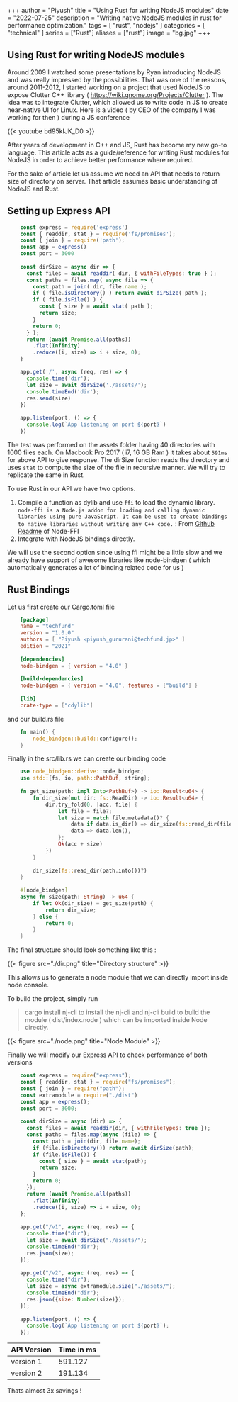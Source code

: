 +++
author = "Piyush"
title = "Using Rust for writing NodeJS modules"
date = "2022-07-25"
description = "Writing native NodeJS modules in rust for performance optimization."
tags = [
    "rust",
    "nodejs"
]
categories = [
    "technical"
]
series = ["Rust"]
aliases = ["rust"]
image = "bg.jpg"
+++

## Using Rust for writing NodeJS modules

Around 2009 I watched some presentations by Ryan introducing NodeJS and was really impressed by the possibilities. That was one of the reasons, around 2011-2012, I started working on a project that used NodeJS to expose Clutter C++ library ( https://wiki.gnome.org/Projects/Clutter ). 
The idea was to integrate Clutter, which allowed us to write code in JS to create near-native UI for Linux. Here is a video ( by CEO of the company I was working for then ) during a JS conference 

{{< youtube bd95kIJK_D0 >}}

After years of development in C++ and JS, Rust has become my new go-to language. This article acts as a guide/reference for writing Rust modules for NodeJS in order to achieve better performance where required.

For the sake of article let us assume we need an API that needs to return size of directory on server. 
That article assumes basic understanding of NodeJS and Rust. 

## Setting up Express API
```js
    const express = require('express')
    const { readdir, stat } = require('fs/promises');
    const { join } = require('path');
    const app = express()
    const port = 3000
    
    const dirSize = async dir => {
      const files = await readdir( dir, { withFileTypes: true } );
      const paths = files.map( async file => {
        const path = join( dir, file.name );
        if ( file.isDirectory() ) return await dirSize( path );
        if ( file.isFile() ) {
          const { size } = await stat( path );
          return size;
        }
        return 0;
      } );
      return (await Promise.all(paths))
        .flat(Infinity)
        .reduce((i, size) => i + size, 0);
    }

    app.get('/', async (req, res) => {
      console.time('dir');
      let size = await dirSize('./assets/');
      console.timeEnd('dir');
      res.send(size)
    })
    
    app.listen(port, () => {
      console.log(`App listening on port ${port}`)
    })
```

The test was performed on the assets folder having 40 directories with 1000 files each. On Macbook Pro 2017 ( i7, 16 GB Ram ) it takes about `591ms` for above API to give response. The dirSize function reads the directory and uses `stat` to compute the size of the file in recursive manner. We will try to replicate the same in Rust.

To use Rust in our API we have two options. 
1) Compile a function as dylib and use `ffi` to load the dynamic library. 
  `node-ffi is a Node.js addon for loading and calling dynamic libraries using pure JavaScript. It can be used to create bindings to native libraries without writing any C++ code.` : From [Github Readme](https://github.com/node-ffi/node-ffi) of Node-FFI
2) Integrate with NodeJS bindings directly.

We will use the second option since using ffi might be a little slow and we already have support of awesome libraries like node-bindgen ( which automatically generates a lot of binding related code for us )

## Rust Bindings

Let us first create our Cargo.toml file

```toml
    [package]
    name = "techfund"
    version = "1.0.0"
    authors = [ "Piyush <piyush_gururani@techfund.jp>" ]
    edition = "2021"
    
    [dependencies]
    node-bindgen = { version = "4.0" }
    
    [build-dependencies]
    node-bindgen = { version = "4.0", features = ["build"] }
    
    [lib]
    crate-type = ["cdylib"]
```

and our build.rs file 

```rust
    fn main() {
        node_bindgen::build::configure();
    }
```

Finally in the src/lib.rs we can create our binding code 

```rust
    use node_bindgen::derive::node_bindgen;
    use std::{fs, io, path::PathBuf, string};
    
    fn get_size(path: impl Into<PathBuf>) -> io::Result<u64> {
        fn dir_size(mut dir: fs::ReadDir) -> io::Result<u64> {
            dir.try_fold(0, |acc, file| {
                let file = file?;
                let size = match file.metadata()? {
                    data if data.is_dir() => dir_size(fs::read_dir(file.path())?)?,
                    data => data.len(),
                };
                Ok(acc + size)
            })
        }
    
        dir_size(fs::read_dir(path.into())?)
    }
    
    #[node_bindgen]
    async fn size(path: String) -> u64 {
        if let Ok(dir_size) = get_size(path) {
            return dir_size;
        } else {
            return 0;
        }
    }
```

The final structure should look something like this : 

{{< figure src="./dir.png" title="Directory structure" >}}

This allows us to generate a node module that we can directly import inside node console.

To build the project, simply run 
> cargo install nj-cli
to install the nj-cli and 
> nj-cli build
to build the module ( dist/index.node ) which can be imported inside Node directly.

{{< figure src="./node.png" title="Node Module" >}}

Finally we will modify our Express API to check performance of both versions

```js
    const express = require("express");
    const { readdir, stat } = require("fs/promises");
    const { join } = require("path");
    const extramodule = require("./dist")
    const app = express();
    const port = 3000;
    
    const dirSize = async (dir) => {
      const files = await readdir(dir, { withFileTypes: true });
      const paths = files.map(async (file) => {
        const path = join(dir, file.name);
        if (file.isDirectory()) return await dirSize(path);
        if (file.isFile()) {
          const { size } = await stat(path);
          return size;
        }
        return 0;
      });
      return (await Promise.all(paths))
        .flat(Infinity)
        .reduce((i, size) => i + size, 0);
    };
    
    app.get("/v1", async (req, res) => {
      console.time("dir");
      let size = await dirSize("./assets/");
      console.timeEnd("dir");
      res.json(size);
    });
    
    app.get("/v2", async (req, res) => {
      console.time("dir");
      let size = async extramodule.size("./assets/");
      console.timeEnd("dir");
      res.json({size: Number(size)});
    });
    
    app.listen(port, () => {
      console.log(`App listening on port ${port}`);
    });
```

API Version | Time in ms
--------|------
version 1 | 591.127
version 2 | 191.134

Thats almost 3x savings !
